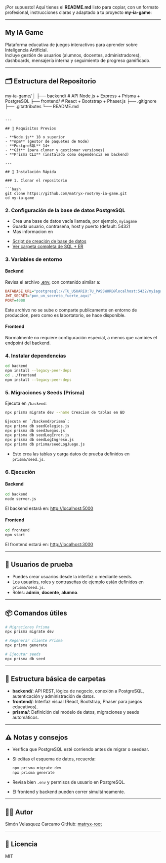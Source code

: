 ¡Por supuesto! Aquí tienes el **README.md** listo para copiar, con un formato profesional, instrucciones claras y adaptado a tu proyecto **my-ia-game**:

---


## My IA Game

Plataforma educativa de juegos interactivos para aprender sobre Inteligencia Artificial.  
Incluye gestión de usuarios (alumnos, docentes, administradores), dashboards, mensajería interna y seguimiento de progreso gamificado.

---

## 🗂️ Estructura del Repositorio



my-ia-game/
│
├── backend/      # API Node.js + Express + Prisma + PostgreSQL
├── frontend/     # React + Bootstrap + Phaser.js
├── .gitignore
├── .gitattributes
└── README.md

````

---

## 🚦 Requisitos Previos

- **Node.js** 18 o superior
- **npm** (gestor de paquetes de Node)
- **PostgreSQL** 14+
- **Git** (para clonar y gestionar versiones)
- **Prisma CLI** (instalado como dependencia en backend)

---

## 🚀 Instalación Rápida

### 1. Clonar el repositorio

```bash
git clone https://github.com/matryx-root/my-ia-game.git
cd my-ia-game
````

### 2. Configuración de la base de datos PostgreSQL

* Crea una base de datos vacía llamada, por ejemplo, `myiagame`
* Guarda usuario, contraseña, host y puerto (default: 5432)
* Mas informacion en 

- [Script de creación de base de datos](./postgreSQL/db_create.sql)
- [Ver carpeta completa de SQL + ER](./postgreSQL/)

### 3. Variables de entorno

#### Backend

Revisa el archivo [.env](./backend/.env), con contenido similar a:

```ini
DATABASE_URL="postgresql://TU_USUARIO:TU_PASSWORD@localhost:5432/myiagame"
JWT_SECRET="pon_un_secreto_fuerte_aqui"
PORT=4000
```

Este archivo no se sube o comparte publicamente en entorno de produccion, pero como es labortatorio, se hace disponible.

#### Frontend

Normalmente no requiere configuración especial, a menos que cambies el endpoint del backend.

### 4. Instalar dependencias

```bash
cd backend
npm install --legacy-peer-deps
cd ../frontend
npm install --legacy-peer-deps
```

### 5. Migraciones y Seeds (Prisma)

Ejecuta en `/backend`:

```bash
npx prisma migrate dev --name Creacion de tablas en BD

Ejecuta en `/backend/prisma`:
npx prisma db seedColegios.js
npx prisma db seedJuegos.js
npx prisma db seedLogError.js
npx prisma db seedLogIngreso.js
npx prisma db prisma/seedLogJuego.js
```

* Esto crea las tablas y carga datos de prueba definidos en `prisma/seed.js`.

### 6. Ejecución

#### Backend

```bash
cd backend
node server.js
```

El backend estará en: [http://localhost:5000](http://localhost:5000)

#### Frontend

```bash
cd frontend
npm start
```

El frontend estará en: [http://localhost:3000](http://localhost:3000)

---

## 👤 Usuarios de prueba

* Puedes crear usuarios desde la interfaz o mediante seeds.
* Los usuarios, roles y contraseñas de ejemplo están definidos en `prisma/seed.js`.
* Roles: **admin**, **docente**, **alumno**.

---

## 📦 Comandos útiles

```bash
# Migraciones Prisma
npx prisma migrate dev

# Regenerar cliente Prisma
npx prisma generate

# Ejecutar seeds
npx prisma db seed
```

---

## 🧩 Estructura básica de carpetas

* **backend/**: API REST, lógica de negocio, conexión a PostgreSQL, autenticación y administración de datos.
* **frontend/**: Interfaz visual (React, Bootstrap, Phaser para juegos educativos).
* **prisma/**: Definición del modelo de datos, migraciones y seeds automáticos.

---

## ⚠️ Notas y consejos

* Verifica que PostgreSQL esté corriendo antes de migrar o seedear.
* Si editas el esquema de datos, recuerda:

  ```bash
  npx prisma migrate dev
  npx prisma generate
  ```
* Revisa bien `.env` y permisos de usuario en PostgreSQL.
* El frontend y backend pueden correr simultáneamente.

---

## 👨‍💻 Autor

Simón Velasquez Carcamo
GitHub: [matryx-root](https://github.com/matryx-root)

---

## 📝 Licencia

MIT

````


